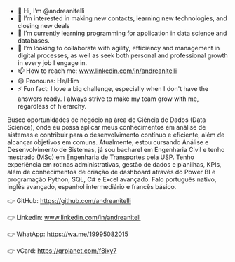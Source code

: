 - 👋 Hi, I’m @andreanitelli
- 👀 I’m interested in making new contacts, learning new technologies, and closing new deals
- 🌱 I’m currently learning programming for application in data science and databases.
- 💞️ I’m looking to collaborate with agility, efficiency and management in digital processes, as well as seek both personal and professional growth in every job I engage in.
- 📫 How to reach me: www.linkedin.com/in/andreanitelli
- 😄 Pronouns: He/Him
- ⚡ Fun fact: I love a big challenge, especially when I don't have the answers ready. I always strive to make my team grow with me, regardless of hierarchy.

Busco oportunidades de negócio na área de Ciência de Dados (Data Science), onde eu possa aplicar meus conhecimentos em análise de sistemas e contribuir para o desenvolvimento contínuo e eficiente, além de alcançar objetivos em comuns. Atualmente, estou cursando Análise e Desenvolvimento de Sistemas, já sou bacharel em Engenharia Civil e tenho mestrado (MSc) em Engenharia de Transportes pela USP. Tenho experiência em rotinas administrativas, gestão de dados e planilhas, KPIs, além de conhecimentos de criação de dashboard através do Power BI e programação Python, SQL, C# e Excel avançado. Falo português nativo, inglês avançado, espanhol intermediário e francês básico.

    
  👉 GitHub: https://github.com/andreanitelli
  
  👉 Linkedin: www.linkedin.com/in/andreanitell
  
  👉 WhatApp: https://wa.me/19995082015
  
  👉 vCard: https://qrplanet.com/f8ixy7

<!---
andreanitelli/andreanitelli is a ✨ special ✨ repository because its `README.md` (this file) appears on your GitHub profile.
You can click the Preview link to take a look at your changes.
--->
